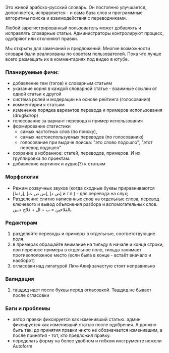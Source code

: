 Это живой арабско-русский словарь. Он постоянно улучшается, дополняется, исправляется - и сама база слов и программные алгоритмы поиска и взаимодействия с переводчиками. 

Любой зарегистрированный пользователь может добавлять и исправлять словарные статьи. Администраторы контролируют процесс, одобряют или отклоняют правки.

Мы открыты для замечаний и предложений. Многие возможности словаря были реализованы по советам пользователей. Пока что лучше всего размещать их в комментариях под видео в ютубе. 

### Планируемые фичи: 
- добавление тем (тэгов) к словарным статьям
- указание корня в каждой словарной статье - взаимные ссылки от одной статьи к другой
- система ролей и модерации на основе рейтинга (голосования)
- комментарии к статьям 
- изменение порядка вариантов перевода и примеров использования (drug&drop)
- голосование за вариант перевода и пример использования 
- формирование статистики 
  - самых частотных слов (по поиску), 
  - самых частоиспользуемых переводов (по голосованию)
  - голосование при выдаче поиска: "это слово подошло", "этот перевод подошел"
- сохрание в избранное: статей, переводов, примеров. И их группировка по проектам.
- добавление картинок и аудио(?) к статьям 

### Морфология
- Режим созвучных звуков (когда сходные буквы приравниваются [زذظ], [س ص ث], [ض د] и т.п.) - для перевода на слух;
- Разделение слитно написанных слов на отдельные слова, перевод ключевого и вывод объяснения разбора и вспомогательных слов. بالفلاحين = ب + ال + فلاح +ـين

### Редакторам 
 1) разделяйте переводы и примеры в отдельные, соответствующие поля
 2) в примерах обращайте внимание на тильду в начале и конце строки, при переносе примера в отдельное поле, тильда занимает противоположное место (если была в конце - встаёт вначало и наоборот) 
 3) огласовки над лигатурой Лям-Алиф зачастую стоят неправильно 

### Валидация 
1) ташдид идет после буквы перед огласовкой. Ташдид не бывает после огласовки

### Баги и проблемы
- автор правки фиксируется как изменивший статью. админ фиксируется как изменивший статью после одобрения. А должно быть так: до принятия правки никто не обозначается изменившим, а после принятия - тот, кто предложил правку.
- переделать форму на более удобном и гибком инструменте нежели Autoform 